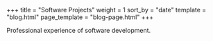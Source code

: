 +++
title = "Software Projects"
weight = 1
sort_by = "date"
template = "blog.html"
page_template = "blog-page.html"
+++

Professional experience of software development.
